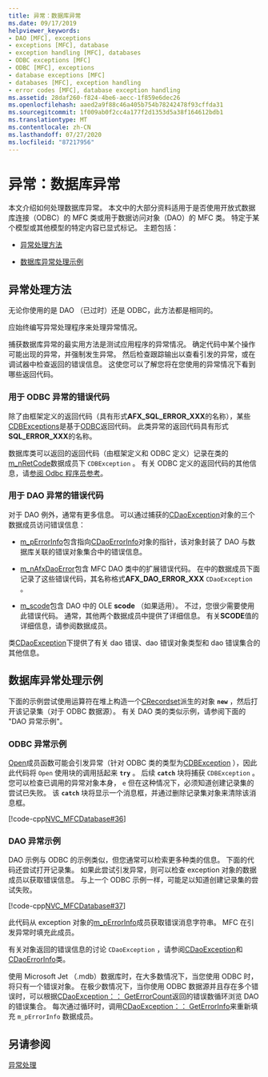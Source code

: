 ```yaml
---
title: 异常：数据库异常
ms.date: 09/17/2019
helpviewer_keywords:
- DAO [MFC], exceptions
- exceptions [MFC], database
- exception handling [MFC], databases
- ODBC exceptions [MFC]
- ODBC [MFC], exceptions
- database exceptions [MFC]
- databases [MFC], exception handling
- error codes [MFC], database exception handling
ms.assetid: 28daf260-f824-4be6-aecc-1f859e6dec26
ms.openlocfilehash: aaed2a9f88c46a405b754b78242478f93cffda31
ms.sourcegitcommit: 1f009ab0f2cc4a177f2d1353d5a38f164612bdb1
ms.translationtype: MT
ms.contentlocale: zh-CN
ms.lasthandoff: 07/27/2020
ms.locfileid: "87217956"
---
```

# <a name="exceptions-database-exceptions"></a>异常：数据库异常

本文介绍如何处理数据库异常。 本文中的大部分资料适用于是否使用开放式数据库连接（ODBC）的 MFC 类或用于数据访问对象（DAO）的 MFC 类。 特定于某个模型或其他模型的特定内容已显式标记。 主题包括：

- [异常处理方法](#_core_approaches_to_exception_handling)

- [数据库异常处理示例](#_core_a_database_exception.2d.handling_example)

## <a name="approaches-to-exception-handling"></a><a name="_core_approaches_to_exception_handling"></a>异常处理方法

无论你使用的是 DAO （已过时）还是 ODBC，此方法都是相同的。

应始终编写异常处理程序来处理异常情况。

捕获数据库异常的最实用方法是测试应用程序的异常情况。 确定代码中某个操作可能出现的异常，并强制发生异常。 然后检查跟踪输出以查看引发的异常，或在调试器中检查返回的错误信息。 这使您可以了解您将在您使用的异常情况下看到哪些返回代码。

### <a name="error-codes-used-for-odbc-exceptions"></a>用于 ODBC 异常的错误代码

除了由框架定义的返回代码（具有形式**AFX_SQL_ERROR_XXX**的名称），某些[CDBExceptions](reference/cdbexception-class.md)是基于[ODBC](../data/odbc/odbc-basics.md)返回代码。 此类异常的返回代码具有形式**SQL_ERROR_XXX**的名称。

数据库类可以返回的返回代码（由框架定义和 ODBC 定义）记录在类的[m_nRetCode](reference/cdbexception-class.md#m_nretcode)数据成员下 `CDBException` 。 有关 ODBC 定义的返回代码的其他信息，请[参阅 Odbc 程序员参考](/sql/odbc/reference/odbc-programmer-s-reference)。

### <a name="error-codes-used-for-dao-exceptions"></a>用于 DAO 异常的错误代码

对于 DAO 例外，通常有更多信息。 可以通过捕获的[CDaoException](reference/cdaoexception-class.md)对象的三个数据成员访问错误信息：

- [m_pErrorInfo](reference/cdaoexception-class.md#m_perrorinfo)包含指向[CDaoErrorInfo](reference/cdaoerrorinfo-structure.md)对象的指针，该对象封装了 DAO 与数据库关联的错误对象集合中的错误信息。

- [m_nAfxDaoError](reference/cdaoexception-class.md#m_nafxdaoerror)包含 MFC DAO 类中的扩展错误代码。 在中的数据成员下面记录了这些错误代码，其名称格式**AFX_DAO_ERROR_XXX** `CDaoException` 。

- [m_scode](reference/cdaoexception-class.md#m_scode)包含 DAO 中的 OLE **scode** （如果适用）。 不过，您很少需要使用此错误代码。 通常，其他两个数据成员中提供了详细信息。 有关**SCODE**值的详细信息，请参阅数据成员。

类[CDaoException](reference/cdaoexception-class.md)下提供了有关 dao 错误、dao 错误对象类型和 dao 错误集合的其他信息。

## <a name="a-database-exception-handling-example"></a><a name="_core_a_database_exception.2d.handling_example"></a>数据库异常处理示例

下面的示例尝试使用运算符在堆上构造一个[CRecordset](reference/crecordset-class.md)派生的对象 **`new`** ，然后打开该记录集（对于 ODBC 数据源）。 有关 DAO 类的类似示例，请参阅下面的 "DAO 异常示例"。

### <a name="odbc-exception-example"></a>ODBC 异常示例

[Open](reference/crecordset-class.md#open)成员函数可能会引发异常（针对 ODBC 类的类型为[CDBException](reference/cdbexception-class.md) ），因此此代码将 `Open` 使用块的调用括起来 **`try`** 。 后续 **`catch`** 块将捕获 `CDBException` 。 您可以检查已调用的异常对象本身， `e` 但在这种情况下，必须知道创建记录集的尝试已失败。 该 **`catch`** 块将显示一个消息框，并通过删除记录集对象来清除该消息框。

[!code-cpp[NVC_MFCDatabase#36](codesnippet/cpp/exceptions-database-exceptions_1.cpp)]

### <a name="dao-exception-example"></a>DAO 异常示例

DAO 示例与 ODBC 的示例类似，但您通常可以检索更多种类的信息。 下面的代码还尝试打开记录集。 如果此尝试引发异常，则可以检查 exception 对象的数据成员以获取错误信息。 与上一个 ODBC 示例一样，可能足以知道创建记录集的尝试失败。

[!code-cpp[NVC_MFCDatabase#37](codesnippet/cpp/exceptions-database-exceptions_2.cpp)]

此代码从 exception 对象的[m_pErrorInfo](reference/cdaoexception-class.md#m_perrorinfo)成员获取错误消息字符串。 MFC 在引发异常时填充此成员。

有关对象返回的错误信息的讨论 `CDaoException` ，请参阅[CDaoException](reference/cdaoexception-class.md)和[CDaoErrorInfo](reference/cdaoerrorinfo-structure.md)类。

使用 Microsoft Jet （.mdb）数据库时，在大多数情况下，当您使用 ODBC 时，将只有一个错误对象。 在极少数情况下，当你使用 ODBC 数据源并且存在多个错误时，可以根据[CDaoException：： GetErrorCount](reference/cdaoexception-class.md#geterrorcount)返回的错误数循环浏览 DAO 的错误集合。 每次通过循环时，调用[CDaoException：： GetErrorInfo](reference/cdaoexception-class.md#geterrorinfo)来重新填充 `m_pErrorInfo` 数据成员。

## <a name="see-also"></a>另请参阅

[异常处理](exception-handling-in-mfc.md)
